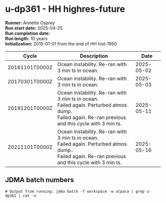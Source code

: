 # u-dp361 - HH highres-future

**Runner:** Annette Osprey  
**Run start date:** 2025-04-25  
**Run completion date:**   
**Run length:** 10 years  
**Initialization:** 2015-01-01 from the end of HH hist-1950  

| Cycle | Description | Date |
| --- | --- | --- |
| 20161101T0000Z | Ocean instability. Re-ran with 3 min ts in ocean. | 2025-05-02 |
| 20170301T0000Z | Ocean instability. Re-ran with 3 min ts in ocean. | 2025-05-03 |
| 20191201T0000Z | Ocean instability. Re-ran with 3 min ts in ocean.<br>Failed again. Perturbed atmos dump.<br>Failed again. Re-ran previous and this cycle with 3 min ts. | 2025-05-11 |
| 20211101T0000Z | Ocean instability. Re-ran with 3 min ts in ocean. <br>Failed again. Perturbed atmos dump..<br>Failed again. Re-ran previous and this cycle with 3 min ts.| 2025-05-16 |

## JDMA batch numbers
```
# Output from running: jdma batch -f workspace -w alpaca | grep u-dp361 | cat -n
```
